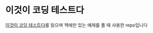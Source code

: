 # 이것이 코딩 테스트다

[이것이 코딩 테스트다](https://book.naver.com/bookdb/book_detail.nhn?bid=16439154)를 읽으며 책에만 있는 예제를 풀 때 사용한 repo입니다

